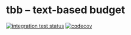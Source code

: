 # tbb – text-based budget

[![integration test status](https://github.com/370417/tbb/actions/workflows/on-push.yml/badge.svg)](https://github.com/370417/tbb/actions?query=workflow%3AIntegration) [![codecov](https://codecov.io/gh/370417/tbb/branch/dev/graph/badge.svg?token=40X7BIXWFS)](https://codecov.io/gh/370417/tbb)

